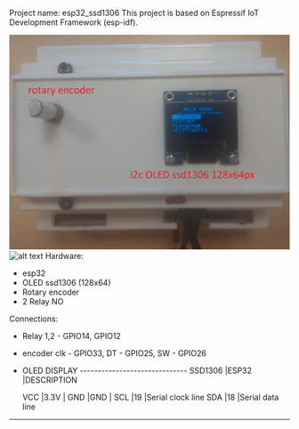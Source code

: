 Project name: esp32_ssd1306
This project is based on Espressif IoT Development Framework (esp-idf).


![alt text](img/oled128x64.jpg "my first termostat :)")
![alt text](img/oled128x64.png "my first termostat :)")
Hardware:
* esp32
* OLED ssd1306 (128x64)
* Rotary encoder
* 2 Relay NO


Connections:
* Relay 1,2 - GPIO14, GPIO12
* encoder clk - GPIO33, DT - GPIO25, SW - GPIO26
* OLED DISPLAY ------------------------------
   SSD1306    |ESP32        |DESCRIPTION

   VCC        |3.3V         |
   GND        |GND          |
   SCL        |19           |Serial clock line
   SDA        |18           |Serial data line
----------------------------------------------






